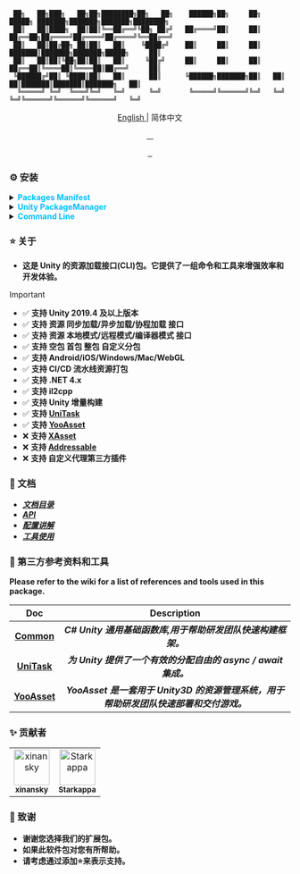 ```
 ██╗   ██╗███╗   ██╗██╗████████╗██╗   ██╗    ██████╗██╗     ██╗    █████╗ ███████╗███████╗███████╗████████╗
 ██║   ██║████╗  ██║██║╚══██╔══╝╚██╗ ██╔╝   ██╔════╝██║     ██║   ██╔══██╗██╔════╝██╔════╝██╔════╝╚══██╔══╝
 ██║   ██║██╔██╗ ██║██║   ██║    ╚████╔╝    ██║     ██║     ██║   ███████║███████╗███████╗█████╗     ██║   
 ██║   ██║██║╚██╗██║██║   ██║     ╚██╔╝     ██║     ██║     ██║   ██╔══██║╚════██║╚════██║██╔══╝     ██║   
 ╚██████╔╝██║ ╚████║██║   ██║      ██║      ╚██████╗███████╗██║   ██║  ██║███████║███████║███████╗   ██║    
  ╚═════╝ ╚═╝  ╚═══╝╚═╝   ╚═╝      ╚═╝       ╚═════╝╚══════╝╚═╝   ╚═╝  ╚═╝╚══════╝╚══════╝╚══════╝   ╚═╝  
```
<p align="center"> <a href="README_EN.md"> English </a> | 简体中文 </p>
<p align="center">
<a href="https://github.com/AIO-GAME/Unity.Asset.CLI/security/policy"> <img alt="" src="https://img.shields.io/github/package-json/unity/AIO-GAME/Unity.Asset.CLI"> </a>
<a href="https://github.com/AIO-GAME/Unity.Asset.CLI/blob/main/LICENSE.md"> <img alt="" src="https://img.shields.io/github/license/AIO-GAME/Unity.Asset.CLI"> </a>
<a href="https://img.shields.io/github/languages/code-size/AIO-GAME/Unity.Asset.CLI"> <img alt="" src="https://img.shields.io/github/languages/code-size/AIO-GAME/Unity.Asset.CLI"> </a>
<a href="https://github.com/AIO-GAME/Unity.Asset.CLI/issues"> <img alt="" src="https://img.shields.io/github/issues/AIO-GAME/Unity.Asset.CLI"> </a>
</p>
<p align="center">
<a href="https://github.com/AIO-GAME/Unity.Asset.CLI/tags"> <img alt="" src="https://img.shields.io/github/package-json/version/AIO-GAME/Unity.Asset.CLI"> </a>
<a href="https://openupm.com/packages/com.aio.cli.asset/"> <img alt="" src="https://img.shields.io/npm/v/com.aio.cli.asset?label=openupm&amp;registry_uri=https://package.openupm.com" /> </a>
<a href="https://github.com/AIO-GAME/Unity.Asset.CLI"> <img alt="" src="https://img.shields.io/github/stars/AIO-GAME/Unity.Asset.CLI"> </a>
</p>

### ⚙ 安装

<details>
<summary>
<span style="color: deepskyblue; "> <b> Packages Manifest </b> </span>
</summary>

````json
{
  "dependencies": {
    "com.aio.cli.asset": "latest"
  },
  "scopedRegistries": [
    {
      "name": "package.openupm.com",
      "url": "https://package.openupm.com",
      "scopes": [
        "com.aio.cli.asset",
        "com.aio.package"
      ]
    }
  ]
}
````

</details>

<details>
<summary>
<span style="color: deepskyblue; "> <b> Unity PackageManager </b> </span>
</summary>

> openupm *中国版*
>> `Name: package.openupm.cn`
> > `URL: https://package.openupm.cn`
> > `Scope(s): com.aio.cli.asset`
>
> openupm *国际版*
>> `Name: package.openupm.com`
> > `URL: https://package.openupm.com`
> > `Scope(s): com.aio.cli.asset`

</details>

<details>
<summary>
<span style="color: deepskyblue; "> <b> Command Line </b> </span>
</summary>

> *openupm-cli*
>> `openupm add com.aio.cli.asset`

</details>

### ⭐ 关于

- **这是 Unity 的资源加载接口(CLI)包。它提供了一组命令和工具来增强效率和开发体验。**

> [!IMPORTANT]
> - ✅ **支持 Unity 2019.4 及以上版本**
> - ✅ **支持 资源 同步加载/异步加载/协程加载 接口**
> - ✅ **支持 资源 本地模式/远程模式/编译器模式 接口**
> - ✅ **支持 空包 首包 整包 自定义分包**
> - ✅ **支持 Android/iOS/Windows/Mac/WebGL**
> - ✅ **支持 CI/CD 流水线资源打包**
> - ✅ **支持 .NET 4.x**
> - ✅ **支持 il2cpp**
> - ✅ **支持 Unity 增量构建**
> - ✅ **支持 [UniTask](https://github.com/Cysharp/UniTask)**
> - ✅ **支持 [YooAsset](https://github.com/tuyoogame/YooAsset)**
> - ❌ **支持 [XAsset](https://github.com/xasset/xasset)**
> - ❌ **支持 [Addressable](https://github.com/Unity-Technologies/Addressables-Sample)**
> - ❌ **支持 自定义代理第三方插件**

### 📖 文档

- [_**文档目录**_](https://github.com/AIO-GAME/Unity.Asset.CLI/wiki)
- [_**API**_](./API_USAGE/AssetSystem.md)
- [_**配置讲解**_](./API_USAGE/Config.md)
- [_**工具使用**_](./API_USAGE/ToolWindow.md)

### 🔗 第三方参考资料和工具

**Please refer to the wiki for a list of references and tools used in this package.**

|                         **Doc**                          |                     **Description**                     |
|:--------------------------------------------------------:|:-------------------------------------------------------:|
|     **[Common](https://github.com/AIO-GAME/Common)**     |         _**C# Unity 通用基础函数库,用于帮助研发团队快速构建框架。**_          |
| **[UniTask](https://github.com/Cysharp/UniTask#readme)** |      _**为 Unity 提供了一个有效的分配自由的 async / await 集成。**_      |
|         **[YooAsset](https://www.yooasset.com)**         | _**YooAsset 是一套用于 Unity3D 的资源管理系统，用于帮助研发团队快速部署和交付游戏。**_ |

### ✨ 贡献者

<!-- readme: collaborators,contributors -start -->
<table>
	<tbody>
		<tr>
            <td align="center">
                <a href="https://github.com/xinansky">
                    <img src="https://avatars.githubusercontent.com/u/45371089?v=4" width="64;" alt="xinansky"/>
                    <br />
                    <sub><b>xinansky</b></sub>
                </a>
            </td>
            <td align="center">
                <a href="https://github.com/Starkappa">
                    <img src="https://avatars.githubusercontent.com/u/155533864?v=4" width="64;" alt="Starkappa"/>
                    <br />
                    <sub><b>Starkappa</b></sub>
                </a>
            </td>
		</tr>
	<tbody>
</table>
<!-- readme: collaborators,contributors -end -->

### 📢 致谢

- **谢谢您选择我们的扩展包。**
- **如果此软件包对您有所帮助。**
- **请考虑通过添加⭐来表示支持。**